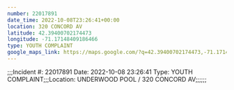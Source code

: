 ```yaml
---
number: 22017891
date_time: 2022-10-08T23:26:41+00:00
location: 320 CONCORD AV
latitude: 42.39400702174473
longitude: -71.17148409186466
type: YOUTH COMPLAINT
google_maps_link: https://maps.google.com/?q=42.39400702174473,-71.17148409186466
---
```


;;;Incident #: 22017891  Date: 2022-10-08 23:26:41   Type: YOUTH COMPLAINT;;;Location: UNDERWOOD POOL / 320 CONCORD AV;;;;;;
